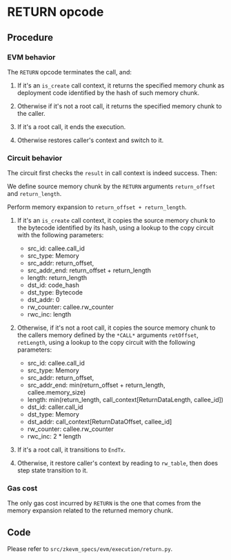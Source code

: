 # RETURN opcode

## Procedure

### EVM behavior

The `RETURN` opcode terminates the call, and:

1. If it's an `is_create` call context, it returns the specified memory chunk
   as deployment code identified by the hash of such memory chunk.
2. Otherwise if it's not a root call, it returns the specified memory chunk to
   the caller.

1. If it's a root call, it ends the execution.
2. Otherwise restores caller's context and switch to it.

### Circuit behavior

The circuit first checks the `result` in call context is indeed success.  Then:

We define source memory chunk by the `RETURN` arguments `return_offset` and `return_length`.

Perform memory expansion to `return_offset + return_length`.

1. If it's an `is_create` call context, it copies the source memory chunk to the bytecode identified by its hash, using a lookup to the copy circuit with the following parameters:
    - src_id: callee.call_id
    - src_type: Memory
    - src_addr: return_offset,
    - src_addr_end: return_offset + return_length
    - length: return_length
    - dst_id: code_hash
    - dst_type: Bytecode
    - dst_addr: 0
    - rw_counter: callee.rw_counter
    - rwc_inc: length
2. Otherwise, if it's not a root call, it copies the source memory chunk to the callers memory defined by the `*CALL*` arguments `retOffset`, `retLength`, using a lookup to the copy circuit with the following parameters:
    - src_id: callee.call_id
    - src_type: Memory
    - src_addr: return_offset,
    - src_addr_end: min(return_offset + return_length, callee.memory_size)
    - length: min(return_length, call_context[ReturnDataLength, callee_id])
    - dst_id: caller.call_id
    - dst_type: Memory
    - dst_addr: call_context[ReturnDataOffset, callee_id]
    - rw_counter: callee.rw_counter
    - rwc_inc: 2 * length

1. If it's a root call, it transitions to `EndTx`.
2. Otherwise, it restore caller's context by reading to `rw_table`, then does step state transition to it.


### Gas cost

The only gas cost incurred by `RETURN` is the one that comes from the memory
expansion related to the returned memory chunk.

## Code

Please refer to `src/zkevm_specs/evm/execution/return.py`.

